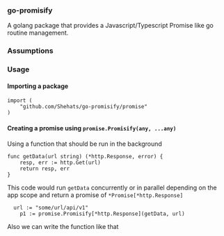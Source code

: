 ### go-promisify
A golang package that provides a Javascript/Typescript Promise like go routine management.

### Assumptions

### Usage

#### Importing a package

```
import (
	"github.com/Shehats/go-promisify/promise"
)
```

#### Creating a promise using `promise.Promisify(any, ...any)`


Using a function that should be run in the background
```
func getData(url string) (*http.Response, error) {
	resp, err := http.Get(url)
	return resp, err
}
```
This code would run `getData` concurrently or in parallel depending on the app scope and return a promise of `*Promise[*http.Response]`
```
  url := "some/url/api/v1"
	p1 := promise.Promisify[*http.Response](getData, url)
```
Also we can write the function like that
